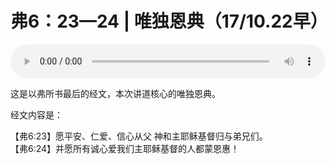 # 弗6：23—24 | 唯独恩典（17/10.22早）

<audio style="width: 100%;" preload="false" controls controlslist="nodownload"><source src="//file.simai.life/audio/mp3/old/13253.mp3" type="audio/mpeg">Your browser does not support the audio element.</audio>


<p>这是以弗所书最后的经文，本次讲道核心的唯独恩典。</p>

<p>经文内容是：</p>

<p>【弗6:23】愿平安、仁爱、信心从父 神和主耶稣基督归与弟兄们。<br />
【弗6:24】并愿所有诚心爱我们主耶稣基督的人都蒙恩惠！</p>